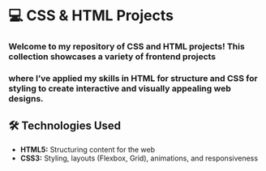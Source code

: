 # 💻 CSS & HTML Projects

### Welcome to my repository of CSS and HTML projects! This collection showcases a variety of frontend projects 
### where I’ve applied my skills in HTML for structure and CSS for styling to create interactive and visually appealing web designs.

## 🛠 Technologies Used

- **HTML5:** Structuring content for the web
- **CSS3:** Styling, layouts (Flexbox, Grid), animations, and responsiveness

